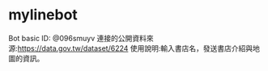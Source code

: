 # mylinebot
Bot basic ID: @096smuyv
連接的公開資料來源:https://data.gov.tw/dataset/6224
使用說明:輸入書店名，發送書店介紹與地圖的資訊。

